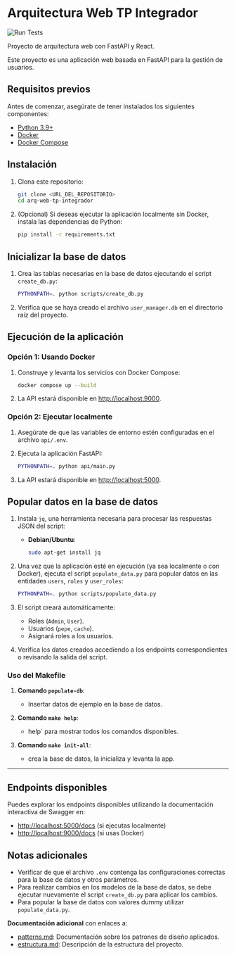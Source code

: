 # Arquitectura Web TP Integrador

![Run Tests](https://github.com/megajandrox/arq-web-tp-integrador/actions/workflows/tests.yml/badge.svg?branch=main)

Proyecto de arquitectura web con FastAPI y React.

Este proyecto es una aplicación web basada en FastAPI para la gestión de usuarios.

## Requisitos previos

Antes de comenzar, asegúrate de tener instalados los siguientes componentes:

- [Python 3.9+](https://www.python.org/downloads/)
- [Docker](https://www.docker.com/)
- [Docker Compose](https://docs.docker.com/compose/install/)

## Instalación

1. Clona este repositorio:

   ```bash
   git clone <URL_DEL_REPOSITORIO>
   cd arq-web-tp-integrador
   ```

2. (Opcional) Si deseas ejecutar la aplicación localmente sin Docker, instala las dependencias de Python:

   ```bash
   pip install -r requirements.txt
   ```

## Inicializar la base de datos

1. Crea las tablas necesarias en la base de datos ejecutando el script `create_db.py`:

   ```bash
   PYTHONPATH=. python scripts/create_db.py
   ```

2. Verifica que se haya creado el archivo `user_manager.db` en el directorio raíz del proyecto.

## Ejecución de la aplicación

### Opción 1: Usando Docker

1. Construye y levanta los servicios con Docker Compose:

   ```bash
   docker compose up --build
   ```

2. La API estará disponible en [http://localhost:9000](http://localhost:9000).

### Opción 2: Ejecutar localmente

1. Asegúrate de que las variables de entorno estén configuradas en el archivo `api/.env`.

2. Ejecuta la aplicación FastAPI:

   ```bash
   PYTHONPATH=. python api/main.py
   ```

3. La API estará disponible en [http://localhost:5000](http://localhost:5000).

## Popular datos en la base de datos

1. Instala `jq`, una herramienta necesaria para procesar las respuestas JSON del script:

   - **Debian/Ubuntu**:
     ```bash
     sudo apt-get install jq
     ```

2. Una vez que la aplicación esté en ejecución (ya sea localmente o con Docker), ejecuta el script `populate_data.py` para popular datos en las entidades `users`, `roles` y `user_roles`:

   ```bash
   PYTHONPATH=. python scripts/populate_data.py
   ```

3. El script creará automáticamente:
   - Roles (`Admin`, `User`).
   - Usuarios (`pepe`, `cacho`).
   - Asignará roles a los usuarios.

4. Verifica los datos creados accediendo a los endpoints correspondientes o revisando la salida del script.

### **Uso del Makefile**

1. **Comando `populate-db`**:
   - Insertar datos de ejemplo en la base de datos.

2. **Comando `make help`**:
   - help` para mostrar todos los comandos disponibles.

3. **Comando `make init-all`**:
   - crea la base de datos, la inicializa y levanta la app.

---
## Endpoints disponibles

Puedes explorar los endpoints disponibles utilizando la documentación interactiva de Swagger en:

- [http://localhost:5000/docs](http://localhost:5000/docs) (si ejecutas localmente)
- [http://localhost:9000/docs](http://localhost:9000/docs) (si usas Docker)

## Notas adicionales

- Verificar de que el archivo `.env` contenga las configuraciones correctas para la base de datos y otros parámetros.
- Para realizar cambios en los modelos de la base de datos, se debe ejecutar nuevamente el script `create_db.py` para aplicar los cambios.
- Para popular la base de datos con valores dummy utilizar `populate_data.py`.

**Documentación adicional** con enlaces a:
   - [patterns.md](http://_vscodecontentref_/1): Documentación sobre los patrones de diseño aplicados.
   - [estructura.md](http://_vscodecontentref_/2): Descripción de la estructura del proyecto.
